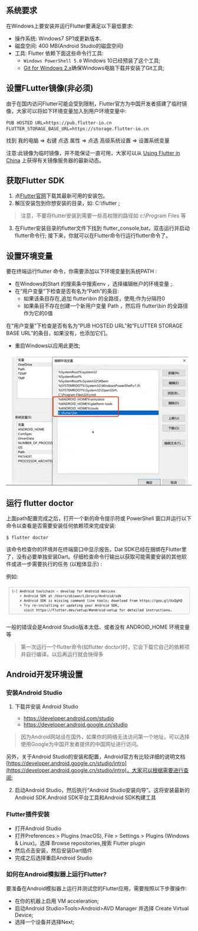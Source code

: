 ## 系统要求

在Windows上要安装并运行Flutter要满足以下最低要求:

- 操作系统: Windows7 SP1或更新版本.
- 磁盘空间: 400 MB(Android Studio的磁盘空间)
- 工具: Flutter 依赖下面这些命令行工具:
	- `Windows PowerShell 5.0` Windows 10已经预装了这个工具;
	- [Git for Windows 2.x](https://git-scm.com/download/win)确保Windows电脑下载并安装了Git工具;

## 设置FLutter镜像(非必须)

由于在国内访问Flutter可能会受到限制，Flutter官方为中国开发者搭建了临时镜像，大家可以将如下环境变量加入到用户环境变量中:
```
PUB HOSTED URL=https://pub.flutter-io.cn
FLUTTER_STORAGE_BASE_URL=https://storage.flutter-io.cn
```

找到 我的电脑 => 右键 点选 属性 => 点选 高级系统设置 => 设置系统变量

注意:此镜像为临时镜像，并不能保证一直可用，大家可以从 [Using Flutter in China](https://flutter.dev/community/china) 上获得有关镜像服务器的最新动态。

## 获取Flutter SDK

1. 点[Flutter官网](https://docs.flutter.dev/release/archive?tab=windows)下载其最新可用的安装包。
2. 解压安装包到你想安装的目录，如: C:\\flutter ;
> 注意，不要将flutter安装到需要一些高权限的路径如 c:\\Program Files 等
3. 在Flutter安装目录的flutter文件下找到 flutter_console,bat，双击运行并启动flutter命令行;
接下来，你就可以在Flutter命令行运行flutter命令了。

## 设置环境变量


要在终端运行flutter 命令，你需要添加以下环境变量到系统PATH :

- 在Windows的Start 的搜索条中搜索env ，选择编辑帐户的环境变量 ;.
- 在“用户变量”下检查是否有名为“Path”的条目:
	- 如果该条目存在,追加 flutter\bin 的全路径，使用;作为分隔符0
	- 如果条目不存在创建一个新用户变量 Path ，然后将 flutter\bin 的全路径作为它的0值

在“用户变量”下检查是否有名为”PUB HOSTED URL”和”FLUTTER STORAGE BASE URL”的条目，如果没有，也添加它们。
- 重启Windows以应用此更改;

![upgit_20231209_1702114496.png](https://raw.githubusercontent.com/elfecho/home-upgit/master/2023/12/upgit_20231209_1702114496.png)

## 运行 flutter doctor

上面path配置完成之后，打开一个新的命令提示符或 PowerShell 窗口并运行以下命令以查看是否需要安装任何依赖项来完成安装:
```
$ flutter doctor
```

该命令检查你的环境并在终端窗口中显示报告。Dat SDK已经在捆绑在FIutter里了，没有必要单独安装Dart。仔细检查命令行输出以获取可能需要安装的其他软件或进一步需要执行的任务 (以粗体显示) :

例如:

![upgit_20231209_1702114630.png](https://raw.githubusercontent.com/elfecho/home-upgit/master/2023/12/upgit_20231209_1702114630.png)

一般的错误会是Android Studio版本太低、或者没有 ANDROID_HOME 环境变量等
> 第一次运行一个flutter命令(如flutter doctor)时，它会下载它自己的依赖项并自行编译。以后再运行就会快得多

## Android开发环境设置
### 安装Android Studio
1. 下载并安装 Android Studio
	
	- https://developer.android.com/studio
	- https://developer.android.google.cn/studio
	

> 因为Android网站设在国外，如果你的网络无法访问第一个地址，可以选择使用Google为中国开发者提供的中国网址进行访问。

另外，关于Android Studio的安装和配置，Android官方有比较详细的说明文档[https://developer.android.google.cn/studio/intro](https://developer.android.google.cn/studio/intro)，大家可以根据需要进行查阅;

2. 启动Android Studio，然后执行“Android Studio安装向导”。这将安装最新的Android SDK.Android SDK平台工具和Android SDK构建工具

### Flutter插件安装

- 打开Android Studio
- 打开Preferences > Plugins (macOS), File > Settings > Plugins (Windows & Linux)。选择 Browse repositories,搜索 Flutter plugin
- 然后点击安装，然后安装Dart插件
- 完成之后选择重启Android Studio

### 如何在Android模拟器上运行Flutter?
要准备在Android模拟器上运行并测试您的Flutter应用，需要按照以下步骤操作:
- 在你的机器上启用 VM acceleration;
- 启动Android Studio>Tools>Android>AVD Manager 并选择 Create Virtual Device;
- 选择一个设备并选择Next;